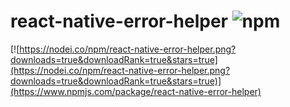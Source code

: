 # react-native-error-helper ![npm](https://img.shields.io/npm/dm/react-native-error-helper.svg)

[![https://nodei.co/npm/react-native-error-helper.png?downloads=true&downloadRank=true&stars=true](https://nodei.co/npm/react-native-error-helper.png?downloads=true&downloadRank=true&stars=true)](https://www.npmjs.com/package/react-native-error-helper)
